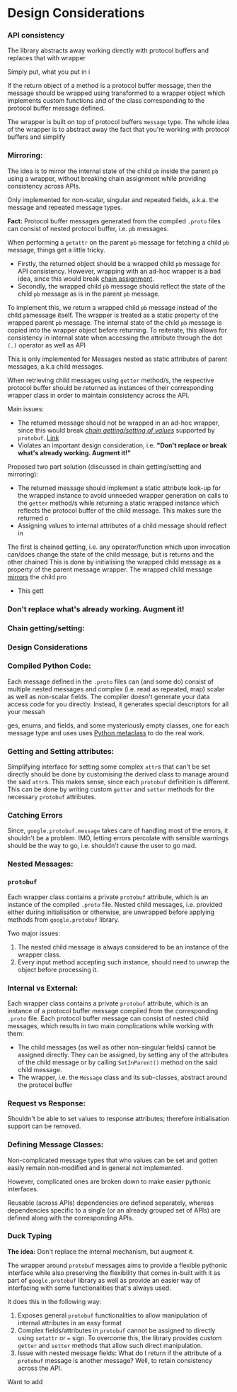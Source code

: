 # **Design** Considerations

### API consistency

The library abstracts away working directly with protocol buffers and replaces that with wrapper

Simply put, what you put in i

If the return object of a method is a protocol buffer message, then the message should be wrapped using  transformed to a wrapper object which implements custom functions and  of the class corresponding to the protocol buffer message defined.

The wrapper is built on top of protocol buffers `message` type. The whole idea of the wrapper is to abstract away the fact that you're working with protocol buffers and simplify 

### Mirroring:

The idea is to  mirror the internal state of the child `pb` inside the parent `pb`  using a wrapper, without breaking chain assignment while providing consistency across APIs. 

Only implemented for non-scalar, singular and repeated fields, a.k.a. the message and repeated message types. 

**Fact:** Protocol buffer messages generated from the compiled `.proto` files can consist of nested protocol buffer, i.e. `pb` messages.

When performing a `getattr` on the parent `pb` message for fetching a child `pb` message, things get a little tricky. 

- Firstly, the returned object should be a wrapped child `pb` message for API consistency. However, wrapping with an ad-hoc wrapper is a bad idea, since this would break [chain assignment]().
- Secondly, the wrapped child `pb` message should reflect the state of the child `pb` message as is in the parent `pb` message.

To implement this, we return a wrapped child `pb` message instead of the child `pb`message itself. The wrapper is treated as a static property of the wrapped parent `pb` message. The internal state of the child `pb` message is copied into the wrapper object before returning. To reiterate, this allows for consistency in internal state when accessing the attribute through the dot `(.)` operator as well as API 

This is only implemented for Messages nested as static attributes of parent messages, a.k.a child messages.

When retrieving child messages using `getter` method/s, the respective protocol buffer should be returned as instances of their corresponding wrapper class in order to maintain consistency across the API. 

Main issues:

- The returned message should not be wrapped in an ad-hoc wrapper, since this would break *<u>chain getting/setting of values</u>* supported by `protobuf`. [Link]()
- Violates an important design consideration, i.e. **"Don't replace or break what's already working. Augment it!"**

Proposed two part solution (discussed in chain getting/setting and mirroring):

- The returned message should implement a static attribute look-up for the wrapped instance to avoid unneeded wrapper generation on calls to the `getter` method/s while returning a static wrapped instance which reflects the protocol buffer of the child message. This makes sure the returned o
- Assigning values to internal attributes of a child message should reflect in 





The first is chained getting, i.e. any operator/function which upon invocation can/does change the state of the child message, but is  returns and the other chained  This is done by initialising the wrapped child message as a property of the parent message wrapper. The wrapped child message [mirrors]() the child pro

- This gett

### Don't replace what's already working. Augment it!

### Chain getting/setting:

### Design Considerations

### Compiled Python Code:  <WHY ARE YOU TELLING THIS>

Each message defined in the `.proto` files can (and some do) consist of multiple nested messages and  complex (i.e. read as repeated, map) scalar as well as non-scalar fields. The compiler doesn't generate your data access code for you directly. Instead, it generates special descriptors for all your messah

ges, enums, and fields, and some mysteriously empty classes, one for each message type and uses uses [Python metaclass](https://docs.python.org/2.7/reference/datamodel.html#metaclasses) to do the real work. 

### Getting and Setting attributes:

Simplifying interface for setting some complex `attr`s that can't be set directly should be done by customising the derived class to manage around the said `attr`s. This makes sense, since each `protobuf` definition is different. This can be done by writing custom `getter` and `setter` methods for the necessary `protobuf` attributes.

### Catching Errors

Since, `google.protobuf.message` takes care of handling most of the errors, it shouldn't be a problem. IMO, letting  errors percolate with sensible warnings should be the way to go, i.e. shouldn't cause the user to go mad. 

### Nested Messages: 

### `protobuf`

Each wrapper class contains a private `protobuf` attribute, which is an instance of the compiled `.proto` file.  Nested child messages, i.e. provided either during initialisation or otherwise, are unwrapped before applying methods from `google.protobuf` library. 

Two major issues:

1. The nested child message is always considered to be an instance of the wrapper class.
2. Every input method accepting such instance, should need to unwrap the object before processing it.

<More clarification required>

### Internal vs External:

Each wrapper class contains a private `protobuf` attribute, which is an instance of a protocol buffer message compiled from the corresponding `.proto` file.  Each protocol buffer message can consist of nested child messages, which results in two main complications while working with them:

- The child messages (as well as other non-singular fields) cannot be assigned directly. They can be assigned, by setting any of the attributes of the child message or by calling `SetInParent()` method on the said child message.
- The wrapper, i.e. the `Message` class and its sub-classes, abstract around the protocol buffer

### Request vs Response:

Shouldn't be able to set values to response attributes; therefore initialisation support can be removed.

### Defining Message Classes:

Non-complicated message types that who values can be set and gotten easily remain non-modified and in general not implemented. 

However, complicated ones are broken down to make easier pythonic interfaces.

Reusable (across APIs) dependencies are defined separately, whereas dependencies specific to a single (or an already grouped set of APIs) are defined along with the corresponding APIs.

### Duck Typing

**The idea:** Don't replace the internal mechanism, but augment it. 

The wrapper around `protobuf` messages aims to provide a flexible pythonic interface while also preserving the flexibility that comes in-built with it as part of  `google.protobuf`  library as well as provide an easier way of interfacing with some functionalities that's always used. <EDIT LATER>

It does this in the following way:

1. Exposes general `protobuf` functionalities to allow manipulation of internal attributes in an easy format <REWRITE WHAT THIS MEANS>
2. Complex fields/attributes in `protobuf` cannot be assigned to directly using `setattr` or `=` sign. To overcome this, the library provides custom `getter` and `setter` methods that allow such direct manipulation.
3. Issue with nested message fields: What do I return if the attribute of a `protobuf` message is another message? Well, to retain consistency across the API. 

Want to add

## 




